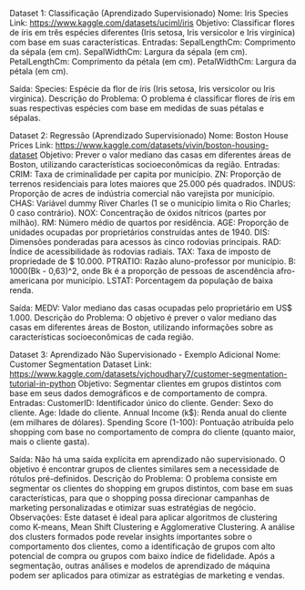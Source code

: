 Dataset 1: Classificação (Aprendizado Supervisionado)
Nome: Iris Species
Link: https://www.kaggle.com/datasets/uciml/iris
Objetivo: Classificar flores de íris em três espécies diferentes (Iris setosa, Iris versicolor e Iris virginica) com base em suas características.
Entradas:
SepalLengthCm: Comprimento da sépala (em cm).
SepalWidthCm: Largura da sépala (em cm).
PetalLengthCm: Comprimento da pétala (em cm).
PetalWidthCm: Largura da pétala (em cm).

Saída:
Species: Espécie da flor de íris (Iris setosa, Iris versicolor ou Iris virginica).
Descrição do Problema: O problema é classificar flores de íris em suas respectivas espécies com base em medidas de suas pétalas e sépalas.



Dataset 2: Regressão (Aprendizado Supervisionado)
Nome: Boston House Prices
Link: https://www.kaggle.com/datasets/vivin/boston-housing-dataset
Objetivo: Prever o valor mediano das casas em diferentes áreas de Boston, utilizando características socioeconômicas da região.
Entradas:
CRIM: Taxa de criminalidade per capita por município.
ZN: Proporção de terrenos residenciais para lotes maiores que 25.000 pés quadrados.
INDUS: Proporção de acres de indústria comercial não varejista por município.
CHAS: Variável dummy River Charles (1 se o município limita o Rio Charles; 0 caso contrário).
NOX: Concentração de óxidos nítricos (partes por milhão).
RM: Número médio de quartos por residência.
AGE: Proporção de unidades ocupadas por proprietários construídas antes de 1940.
DIS: Dimensões ponderadas para acessos às cinco rodovias principais.
RAD: Índice de acessibilidade às rodovias radiais.
TAX: Taxa de imposto de propriedade de $ 10.000.
PTRATIO: Razão aluno-professor por município.
B: 1000(Bk - 0,63)^2, onde Bk é a proporção de pessoas de ascendência afro-americana por município.
LSTAT: Porcentagem da população de baixa renda.

Saída:
MEDV: Valor mediano das casas ocupadas pelo proprietário em US$ 1.000.
Descrição do Problema: O objetivo é prever o valor mediano das casas em diferentes áreas de Boston, utilizando informações sobre as características socioeconômicas de cada região.




Dataset 3: Aprendizado Não Supervisionado - Exemplo Adicional
Nome: Customer Segmentation Dataset
Link: https://www.kaggle.com/datasets/vjchoudhary7/customer-segmentation-tutorial-in-python
Objetivo: Segmentar clientes em grupos distintos com base em seus dados demográficos e de comportamento de compra.
Entradas:
CustomerID: Identificador único do cliente.
Gender: Sexo do cliente.
Age: Idade do cliente.
Annual Income (k$): Renda anual do cliente (em milhares de dólares).
Spending Score (1-100): Pontuação atribuída pelo shopping com base no comportamento de compra do cliente (quanto maior, mais o cliente gasta).

Saída:
Não há uma saída explícita em aprendizado não supervisionado. O objetivo é encontrar grupos de clientes similares sem a necessidade de rótulos pré-definidos.
Descrição do Problema: O problema consiste em segmentar os clientes do shopping em grupos distintos, com base em suas características, para que o shopping possa direcionar campanhas de marketing personalizadas e otimizar suas estratégias de negócio.
Observações:
Este dataset é ideal para aplicar algoritmos de clustering como K-means, Mean Shift Clustering e Agglomerative Clustering.
A análise dos clusters formados pode revelar insights importantes sobre o comportamento dos clientes, como a identificação de grupos com alto potencial de compra ou grupos com baixo índice de fidelidade.
Após a segmentação, outras análises e modelos de aprendizado de máquina podem ser aplicados para otimizar as estratégias de marketing e vendas.


